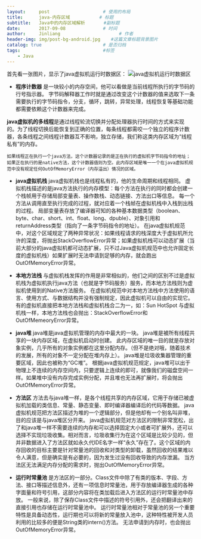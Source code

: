 ```yaml
---
layout:     post                    # 使用的布局
title:      java-内存区域           # 标题 
subtitle:   Java中的内存区域解析       #副标题
date:       2017-09-08              # 时间
author:     Jinliang                      # 作者
header-img: img/post-bg-android.jpg    #这篇文章标题背景图片
catalog: true                       # 是否归档
tags:                               #标签
    - Java
---
```


首先看一张图片，显示了java虚拟机运行时数据区：
![java虚拟机运行时数据区](http://img.blog.csdn.net/20170905142058584?watermark/2/text/aHR0cDovL2Jsb2cuY3Nkbi5uZXQvZnVzaGFvbmlhbg==/font/5a6L5L2T/fontsize/400/fill/I0JBQkFCMA==/dissolve/70/gravity/SouthEast)

 

 - **程序计数器**
    是一块较小的内存空间，他可以看做是当前线程所执行的字节码的行号指示器。
     字节码解释器工作时就是通过改变这个计数器的值来选取下一条需要执行的字节码指令，分支，循环，跳转，异常处理，线程恢复等基础功能都需要依赖这个计数器来完成。

  **java虚拟机的多线程**是通过线程轮流切换并分配处理器执行时间的方式来实现的。为了线程切换后能恢复到正确的位置，每条线程都需咬一个独立的程序计数器，各条线程之间线程计数器互不影响，独立存储，我们称这类内存区域为“线程私有”的内存。

	如果线程正在执行一个java方法，这个计数器记录的是正在执行的虚拟机字节码指令的地址；如果正在执行的是native方法，这个计数器值则为空。此内存区域是唯一一个在java虚拟机规范中没有规定任何OutOfMemoryError（内存溢出）情况的区域。

 - **java虚拟机栈**
    java虚拟机栈也是线程私有的，他的生命周期和线程相同。
     虚拟机栈描述的是java方法执行的内存模型：每个方法在执行的同时都会创建一个栈帧用于存储局部变量表、操作数栈、动态链接、方法出口等信息。
     每一个方法从调用直至执行完成的过程，就对应着一个栈帧在虚拟机栈中入栈到出栈的过程。
     局部变量表存放了编译器可知的各种基本数据类型（boolean、byte、char、short、int、float、long、dpuble）、对象引用和returnAddress类型（指向了一条字节码指令的地址）。
     在java虚拟机规范中，对这个区域规定了两种异常状况：如果线程请求的栈深度大于虚拟机所允许的深度，将抛出StackOverflowError异常；如果虚拟机栈可以动态扩展（当前大部分的java虚拟机都可动态扩展，只不过Java虚拟机规范中也允许固定长度的虚拟机栈）如果扩展时无法申请到足够的内存，就会跑出OutOfMemoryError异常。

 - **本地方法栈**
    与虚拟机栈发挥的作用是非常相似的，他们之间的区别不过是虚拟机栈为虚拟机执行java方法（也就是字节码服务）服务，而本地方法栈则为虚拟机使用到的Native方法服务。
     在虚拟机规范中对本地方法栈中方法使用的语言、使用方式、与数据结构并没有强制规定，因此虚拟机可以自由的实现它。
     有的虚拟机直接把本地方法栈和虚拟机栈合二为一，如：Sun HotSpot
     与虚拟机栈一样，本地方法栈也会抛出：StackOverflowError和OutOfMemeoryError异常。

 - **java堆**
    java堆是java虚拟机管理的内存中最大的一块。
     java堆是被所有线程共享的一块内存区域，在虚拟机启动时创建。
     此内存区域的唯一目的就是存放对象实例，几乎所有的对象实例都在这里分配内存。（但不是绝对哦，随着技术的发展，所有的对象不一定分配在堆内存上）。
     java堆是垃圾收集器管理的重要区域，因此也被称为“GC堆”。
     根据java虚拟机规范规定，java堆可以出于物理上不连续的内存空间内，只要逻辑上连续的即可，就像我们的磁盘空间一样。如果堆中没有内存完成实例分配，并且堆也无法再扩展时，将会抛出OutOfMemoryError异常。

 - **方法区**
    方法去与java堆一样，是各个线程共享的内存区域，它用于存储已被虚拟机加载的类信息、常量、静态变量、即时编译器编译后的代码等数据。
     java虚拟机规范把方法区描述为堆的一个逻辑部分，但是他却有一个别名叫非堆，目的应该是与java堆区分开来。
     java虚拟机规范对方法区的限制非常宽松，出了和java堆一样不需要连续的内存和可以选择固定大小或者可扩展外，还可以选择不实现垃圾收集。相对而言，垃圾收集行为在这个区域是比较少见的，但并非数据进入了方法区就如永久代IDE名字一样“永久”存在了。这个区域的内存回收的目标主要是针对常量池的回收和对类型的卸载，虽然回收的结果难以令人满意，但是确实是有必要的，因为发生过没有回收导致的内存泄漏。
     当方法区无法满足内存分配的需求时，抛出OutOfMemoryError异常。

 - **运行时常量池**
    是方法区的一部分。Class文件中除了有类的版本、字段、方法、接口等描述信息外，还有一项信息时常量池，用于存放编译器生成的各种字面量和符号引用，这部分内容将在类加载后进入方法区的运行时常量池中存放。
    一般来说，除了保存Class文件中描述的符号引用外，还会把翻译出来的直接引用也存储在运行时常量池中。
    运行时常量池相对于常量池的另一个重要特性是具备动态性，运行期也可以将新的常量放入池中，这种特性被开发人员利用的比较多的便是String类的intern()方法。
    无法申请到内存时，也会抛出OutOfMemoryError异常。
